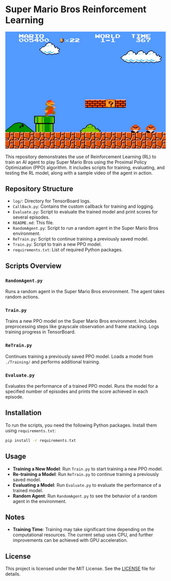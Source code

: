 # Super Mario Bros Reinforcement Learning
![Super Mario Gameplay](super-mario-bros.jpg)

This repository demonstrates the use of Reinforcement Learning (RL) to train an AI agent to play Super Mario Bros using the Proximal Policy Optimization (PPO) algorithm. It includes scripts for training, evaluating, and testing the RL model, along with a sample video of the agent in action.

## Repository Structure

- `log/`: Directory for TensorBoard logs.
- `CallBack.py`: Contains the custom callback for training and logging.
- `Evaluate.py`: Script to evaluate the trained model and print scores for several episodes.
- `README.md`: This file.
- `RandomAgent.py`: Script to run a random agent in the Super Mario Bros environment.
- `ReTrain.py`: Script to continue training a previously saved model.
- `Train.py`: Script to train a new PPO model.
- `requirements.txt`: List of required Python packages.

## Scripts Overview

### `RandomAgent.py`

Runs a random agent in the Super Mario Bros environment. The agent takes random actions.

### `Train.py`

Trains a new PPO model on the Super Mario Bros environment. Includes preprocessing steps like grayscale observation and frame stacking. Logs training progress in TensorBoard.

### `ReTrain.py`

Continues training a previously saved PPO model. Loads a model from `./Training/` and performs additional training.

### `Evaluate.py`

Evaluates the performance of a trained PPO model. Runs the model for a specified number of episodes and prints the score achieved in each episode.

## Installation

To run the scripts, you need the following Python packages. Install them using `requirements.txt`:

```bash
pip install -r requirements.txt
```
## Usage

- **Training a New Model**: Run `Train.py` to start training a new PPO model.
- **Re-training a Model**: Run `ReTrain.py` to continue training a previously saved model.
- **Evaluating a Model**: Run `Evaluate.py` to evaluate the performance of a trained model.
- **Random Agent**: Run `RandomAgent.py` to see the behavior of a random agent in the environment.

## Notes

- **Training Time**: Training may take significant time depending on the computational resources. The current setup uses CPU, and further improvements can be achieved with GPU acceleration.


## License

This project is licensed under the MIT License. See the [LICENSE](LICENSE) file for details.

